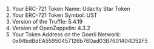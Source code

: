 1) Your ERC-721 Token Name: Udacity Star Token
2) Your ERC-721 Token Symbol: UST
3) Version of the Truffle: 5.4.19
4) Version of OpenZeppelin: 4.3.2
5) Your Token Address on the Goerli Network: 0x94bdBdEA55950457126b76Dad03B7601404D52F5